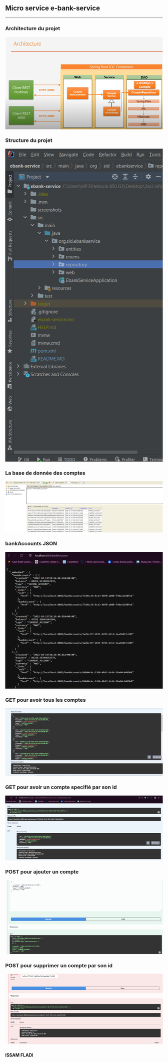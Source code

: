 <h2>Micro service e-bank-service</h2>
<hr>
<h3>Architecture du projet</h3>
<img src="screenshots/architecture.png">

<h3>Structure du projet</h3>
<img src="screenshots/structure.png">
<br>
<h3>La base de donnée des comptes</h3>
<img src="screenshots/bdd.png">
<br>
<h3>bankAccounts JSON</h3>
<img src="screenshots/bankAccounts.png">
<br>
<h3>GET pour avoir tous les comptes</h3>
<img src="screenshots/GETALL.png">
<br>
<h3>GET pour avoir un compte specifié par son id</h3>
<img src="screenshots/GETID.png">
<br>
<h3>POST pour ajouter un compte</h3>
<img src="screenshots/POST.png">
<br>
<h3>POST pour supprimer un compte par son id</h3>
<img src="screenshots/DELETE.png">

<h4>ISSAM FLADI</h4>
